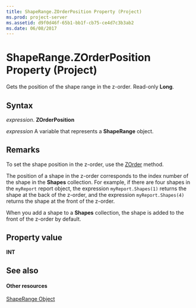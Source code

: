 ```yaml
---
title: ShapeRange.ZOrderPosition Property (Project)
ms.prod: project-server
ms.assetid: d9f0d46f-65b1-bb1f-cb75-ce4d7c3b3ab2
ms.date: 06/08/2017
---
```



# ShapeRange.ZOrderPosition Property (Project)
Gets the position of the shape range in the z-order. Read-only  **Long**.

## Syntax

 _expression_. **ZOrderPosition**

 _expression_ A variable that represents a **ShapeRange** object.


## Remarks

To set the shape position in the z-order, use the [ZOrder](Project.shape.zorder.md) method.

The position of a shape in the z-order corresponds to the index number of the shape in the  **Shapes** collection. For example, if there are four shapes in the `myReport` report object, the expression `myReport.Shapes(1)` returns the shape at the back of the z-order, and the expression `myReport.Shapes(4)` returns the shape at the front of the z-order.

When you add a shape to a  **Shapes** collection, the shape is added to the front of the z-order by default.


## Property value

 **INT**


## See also


#### Other resources


[ShapeRange Object](Project.shaperange.md)
